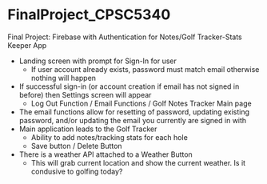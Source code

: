 # FinalProject_CPSC5340
Final Project: Firebase with Authentication for Notes/Golf Tracker-Stats Keeper App
  - Landing screen with prompt for Sign-In for user
    - If user account already exists, password must match email otherwise nothing will happen
  - If successful sign-in (or account creation if email has not signed in before) then Settings screen will appear
    - Log Out Function / Email Functions / Golf Notes Tracker Main page
  - The email functions allow for resetting of password, updating existing password, and/or updating the email you currently are signed in with
  - Main application leads to the Golf Tracker
    - Ability to add notes/tracking stats for each hole
    - Save button / Delete Button
  - There is a weather API attached to a Weather Button
    - This will grab current location and show the current weather. Is it condusive to golfing today?
